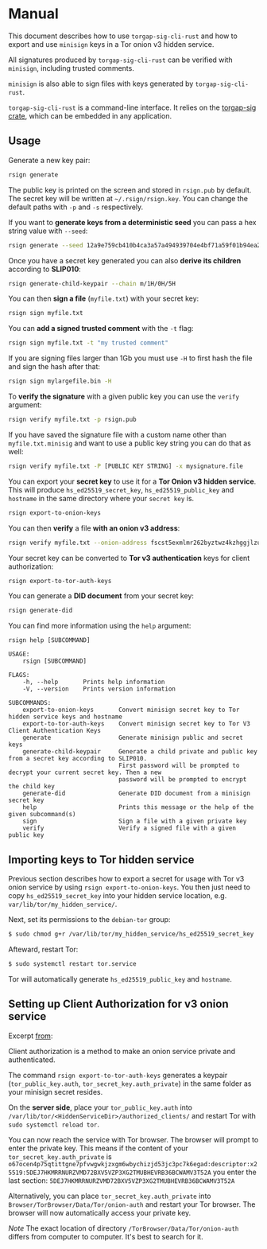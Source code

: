# Manual

This document describes how to use `torgap-sig-cli-rust` and how to export and use `minisign` keys
in a Tor onion v3 hidden service.

All signatures produced by `torgap-sig-cli-rust` can be verified with `minisign`, including trusted comments.

`minisign` is also able to sign files with keys generated by `torgap-sig-cli-rust`.

`torgap-sig-cli-rust` is a command-line interface. It relies on the [torgap-sig crate](https://github.com/BlockchainCommons/torgap-sig), which can be embedded in any application.

## Usage

Generate a new key pair:

```sh
rsign generate
```
The public key is printed on the screen and stored in `rsign.pub` by default. The secret key will be written at `~/.rsign/rsign.key`. You can change the default paths with `-p` and `-s` respectively.

If you want to **generate keys from a deterministic seed** you can pass a hex string value with `--seed`:

```sh
rsign generate --seed 12a9e759cb410b4ca3a57a494939704e4bf71a59f01b94ea2740f15d3dc8f9ea
```

Once you have a secret key generated you can also **derive its children** according to **SLIP010**:

```sh
rsign generate-child-keypair --chain m/1H/0H/5H
```

You can then **sign a file** (`myfile.txt`) with your secret key:

```sh
rsign sign myfile.txt
```

You can **add a signed trusted comment** with the `-t` flag:

```sh
rsign sign myfile.txt -t "my trusted comment"
```

If you are signing files larger than 1Gb you must use `-H` to first hash the file and sign the hash after that:

```sh
rsign sign mylargefile.bin -H
```

To **verify the signature** with a given public key you can use the `verify` argument:

```sh
rsign verify myfile.txt -p rsign.pub
```

If you have saved the signature file with a custom name other than `myfile.txt.minisig` and want to use a public key string you can do that as well:

```sh
rsign verify myfile.txt -P [PUBLIC KEY STRING] -x mysignature.file
```

You can export your **secret key** to use it for a **Tor Onion v3 hidden service**. This will produce `hs_ed25519_secret_key`,
`hs_ed25519_public_key` and `hostname` in the same directory where your `secret key` is.

```sh
rsign export-to-onion-keys
```

You can then **verify** a file **with an onion v3 address**:

```sh
rsign verify myfile.txt --onion-address fscst5exmlmr262byztwz4kzhggjlzumvc2ndvgytzoucr2tkgxf7mid.onion
```

Your secret key can be converted to **Tor v3 authentication** keys for client authorization:
```sh
rsign export-to-tor-auth-keys
```

You can generate a **DID document** from your secret key:

```sh
rsign generate-did
```

You can find more information using the `help` argument:

```text
rsign help [SUBCOMMAND]

USAGE:
    rsign [SUBCOMMAND]

FLAGS:
    -h, --help       Prints help information
    -V, --version    Prints version information

SUBCOMMANDS:
    export-to-onion-keys       Convert minisign secret key to Tor hidden service keys and hostname
    export-to-tor-auth-keys    Convert minisign secret key to Tor V3 Client Authentication Keys
    generate                   Generate minisign public and secret keys
    generate-child-keypair     Generate a child private and public key from a secret key according to SLIP010.
                               First password will be prompted to decrypt your current secret key. Then a new
                               password will be prompted to encrypt the child key
    generate-did               Generate DID document from a minisign secret key
    help                       Prints this message or the help of the given subcommand(s)
    sign                       Sign a file with a given private key
    verify                     Verify a signed file with a given public key
```

## Importing keys to Tor hidden service

Previous section describes how to export a secret for usage with Tor v3 onion service by using
`rsign export-to-onion-keys`. You then just need to copy `hs_ed25519_secret_key` into
your hidden service location, e.g. `var/lib/tor/my_hidden_service/`.

Next, set its permissions to the `debian-tor` group:

```bash
$ sudo chmod g+r /var/lib/tor/my_hidden_service/hs_ed25519_secret_key
```

Afteward, restart Tor:

```bash
$ sudo systemctl restart tor.service
```

Tor will automatically generate `hs_ed25519_public_key` and `hostname`.

## Setting up Client Authorization for v3 onion service

Excerpt [from](https://community.torproject.org/onion-services/advanced/client-auth/):

Client authorization is a method to make an onion service private and authenticated.

The command `rsign export-to-tor-auth-keys` generates a keypair (`tor_public_key.auth`,
`tor_secret_key.auth_private`) in the same folder as your minisign secret resides.

On the **server side**, place your `tor_public_key.auth` into `/var/lib/tor/<HiddenServiceDir>/authorized_clients/`
and restart Tor with `sudo systemctl reload tor`.

You can now reach the service with Tor browser. The browser will prompt to enter the private key. This means
if the content of your `tor_secret_key.auth_private` is
`o67ocen4p75qtittgne7pfvwgwkjzxgm6wbychizjd53jc3pc7k6egad:descriptor:x25519:5DEJ7HKMRRNURZVMD72BXV5VZP3XG2TMUBHEVRB36BCWAMV3T52A` you enter the last section: `5DEJ7HKMRRNURZVMD72BXV5VZP3XG2TMUBHEVRB36BCWAMV3T52A`

Alternatively, you can place `tor_secret_key.auth_private` into `Browser/TorBrowser/Data/Tor/onion-auth` and restart your Tor browser. The browser will now automatically access your private key.

*Note* The exact location of directory `/TorBrowser/Data/Tor/onion-auth` differs from computer to computer. It's best to search for it.
